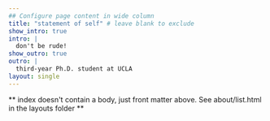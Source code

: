 ```yaml
---
## Configure page content in wide column
title: "statement of self" # leave blank to exclude
show_intro: true
intro: |
  don't be rude!
show_outro: true
outro: |
  third-year Ph.D. student at UCLA
layout: single
---
```


** index doesn't contain a body, just front matter above.
See about/list.html in the layouts folder **
